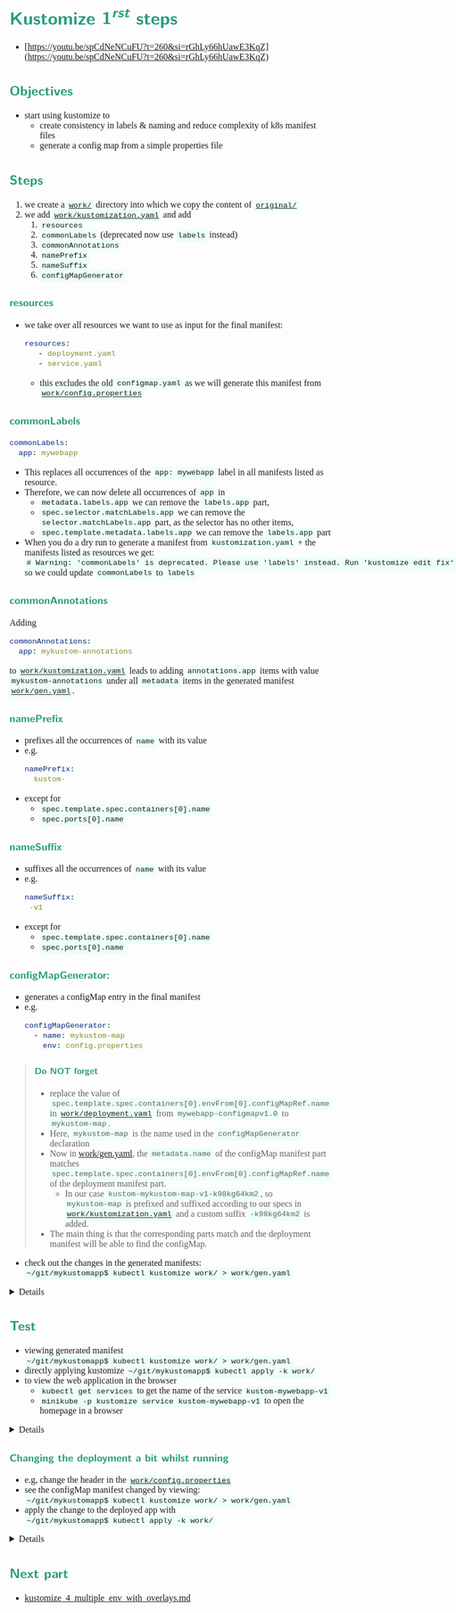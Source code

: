 <style>
body {
  font-family: "Spectral", "Gentium Basic", Cardo , "Linux Libertine o", "Palatino Linotype", Cambria, serif;
  font-size: 100% !important;
  padding-right: 12%;
}
code {
  padding: 0.25em;
	
  white-space: pre;
  font-family: "Tlwg mono", Consolas, "Liberation Mono", Menlo, Courier, monospace;
	
  background-color: #ECFFFA;
  //border: 1px solid #ccc;
  //border-radius: 3px;
}

kbd {
  display: inline-block;
  padding: 3px 5px;
  font-family: "Tlwg mono", Consolas, "Liberation Mono", Menlo, Courier, monospace;
  line-height: 10px;
  color: #555;
  vertical-align: middle;
  background-color: #ECFFFA;
  border: solid 1px #ccc;
  border-bottom-color: #bbb;
  border-radius: 3px;
  box-shadow: inset 0 -1px 0 #bbb;
}

h1,h2,h3,h4,h5 {
  color: #269B7D; 
  font-family: "fira sans", "Latin Modern Sans", Calibri, "Trebuchet MS", sans-serif;
}

</style>

# Kustomize $1^{rst}$ steps
- [https://youtu.be/spCdNeNCuFU?t=260&si=rGhLy66hUawE3KqZ](https://youtu.be/spCdNeNCuFU?t=260&si=rGhLy66hUawE3KqZ)

## Objectives
- start using kustomize to
   - create consistency in labels & naming and reduce complexity of k8s manifest files
   - generate a config map from a simple properties file

## Steps
1. we create a [`work/`](../work) directory into which we copy the content of [`original/`](../original)
2. we add [`work/kustomization.yaml`](../work/kustomization.yaml) and add
   1. `resources`
   2. `commonLabels` (deprecated now use `labels` instead)
   3. `commonAnnotations`
   4. `namePrefix`
   5. `nameSuffix`
   6. `configMapGenerator`

### resources
- we take over all resources we want to use as input for the final manifest:
  ```yaml
  resources:
     - deployment.yaml
     - service.yaml
  ```
  - this excludes the old `configmap.yaml` as we will generate this manifest from 
    [`work/config.properties`](work/config.properties)

### commonLabels
```yaml
commonLabels:
  app: mywebapp
```
- This replaces all occurrences of the `app: mywebapp` label in all manifests listed as resource.
- Therefore, we can now delete all occurrences of `app` in
  - `metadata.labels.app` we can remove the `labels.app` part,
  - `spec.selector.matchLabels.app` we can remove the `selector.matchLabels.app` part, as the selector has no other 
    items,
  - `spec.template.metadata.labels.app` we can remove the `labels.app` part
- When you do a dry run to generate a manifest from `kustomization.yaml` + the manifests listed as resources we get:
  `# Warning: 'commonLabels' is deprecated. Please use 'labels' instead. Run 'kustomize edit fix' to update your Kustomization automatically.`
  so we could update `commonLabels` to `labels`

### commonAnnotations
Adding

```yaml
commonAnnotations:
  app: mykustom-annotations
```

to [`work/kustomization.yaml`](../work/kustomization.yaml) leads to adding `annotations.app` items with value 
`mykustom-annotations` under all `metadata` items in the generated manifest [`work/gen.yaml`](../work/gen.yaml).


### namePrefix
- prefixes all the occurrences of `name` with its value
- e.g.
  ```yaml
  namePrefix:
    kustom-
  ```
- except for 
  - `spec.template.spec.containers[0].name`
  - `spec.ports[0].name`

### nameSuffix
- suffixes all the occurrences of `name` with its value
- e.g.
   ```yaml
   nameSuffix:
    -v1
   ```
- except for
    - `spec.template.spec.containers[0].name`
    - `spec.ports[0].name`

### configMapGenerator:
- generates a configMap entry in the final manifest
- e.g.
  ```yaml
  configMapGenerator:
    - name: mykustom-map
      env: config.properties
  ```
> #### Do NOT forget 
> - replace the value of `spec.template.spec.containers[0].envFrom[0].configMapRef.name` in 
>   [`work/deployment.yaml`](../work/deployment.yaml) from `mywebapp-configmapv1.0` to `mykustom-map`.
> - Here, `mykustom-map` is the name used in the `configMapGenerator` declaration
> - Now in [work/gen.yaml](../work/gen.yaml), the `metadata.name` of the configMap manifest part matches 
>   `spec.template.spec.containers[0].envFrom[0].configMapRef.name` of the deployment manifest part.
>   - In our case `kustom-mykustom-map-v1-k98kg64km2`, so `mykustom-map` is prefixed and suffixed according to our specs
>     in [`work/kustomization.yaml`](../work/kustomization.yaml) and a custom suffix `-k98kg64km2` is added.
> - The main thing is that the corresponding parts match and the deployment manifest will be able to find the configMap.

- check out the changes in the generated manifests: `~/git/mykustomapp$ kubectl kustomize work/ > work/gen.yaml`

<details>

- this all results in [`work/gen.yaml`](../work/gen.yaml) having these relevant fragments:

  ```yaml
  apiVersion: v1
  data:
    BG_COLOR: '#a6f7aa'
    CUSTOM_HEADER: welcome to the default environment
    FONT_COLOR: '#FFFFFF'
  kind: ConfigMap
  metadata:
    annotations:
      app: mykustom-annotations
    labels:
      app: mywebapp
    name: kustom-mykustom-map-v1-k98kg64km2
  ---
  ```
  ```yaml
  apiVersion: apps/v1
  kind: Deployment
  ...
  spec:
    template:
    ...
      spec:
        containers:
        - envFrom:
          - configMapRef:
              name: kustom-mykustom-map-v1-k98kg64km2
  ...
  
  ```

</details>


## Test
- viewing generated manifest `~/git/mykustomapp$ kubectl kustomize work/ > work/gen.yaml`
- directly applying kustomize `~/git/mykustomapp$ kubectl apply -k work/`
- to view the web application in the browser 
  - `kubectl get services` to get the name of the service `kustom-mywebapp-v1`
  - `minikube -p kustomize service kustom-mywebapp-v1` to open the homepage in a browser

<details>

```bash
(base) willem@mint-22:~/git/mykustomapp$ kubectl get services
NAME                 TYPE           CLUSTER-IP      EXTERNAL-IP   PORT(S)        AGE
kubernetes           ClusterIP      10.96.0.1       <none>        443/TCP        21h
kustom-mywebapp-v1   LoadBalancer   10.98.186.162   <pending>     80:31683/TCP   43s
(base) willem@mint-22:~/git/mykustomapp$ minikube -p kustomize service kustom-mywebapp-v1
|-----------|--------------------|-------------|---------------------------|
| NAMESPACE |        NAME        | TARGET PORT |            URL            |
|-----------|--------------------|-------------|---------------------------|
| default   | kustom-mywebapp-v1 | flask/80    | http://192.168.67.2:31683 |
|-----------|--------------------|-------------|---------------------------|
🎉  Opening service default/kustom-mywebapp-v1 in default browser...
(base) willem@mint-22:~/git/mykustomapp$ Gtk-Message: 12:00:39.387: Failed to load module "xapp-gtk3-module"
[0605/120039.453193:WARNING:chrome/app/chrome_main_linux.cc:82] Read channel stable from /app/extra/CHROME_VERSION_EXTRA
[0605/120039.559058:WARNING:chrome/app/chrome_main_linux.cc:82] Read channel stable from /app/extra/CHROME_VERSION_EXTRA
Opening in existing browser session.
```

</details>


### Changing the deployment a bit whilst running
- e.g, change the header in the [`work/config.properties`](../work/config.properties)
- see the configMap manifest changed by viewing: `~/git/mykustomapp$ kubectl kustomize work/ > work/gen.yaml`
- apply the change to the deployed app with `~/git/mykustomapp$ kubectl apply -k work/`

<details>

```bash
willem@mint-22:~/git/mykustomapp$ kubectl apply -k work/
# Warning: 'commonLabels' is deprecated. Please use 'labels' instead. Run 'kustomize edit fix' to update your Kustomization automatically.
configmap/kustom-mykustom-map-v1-bht92hd6gm created
service/kustom-mywebapp-v1 unchanged
deployment.apps/kustom-mywebapp-v1 configured
willem@mint-22:~/git/mykustomapp$ 
```
- refresh the homepage in the browser:
![](images/homepage_02.png)

</details>

## Next part
- [kustomize_4_multiple_env_with_overlays.md](kustomize_4_multiple_env_with_overlays.md)